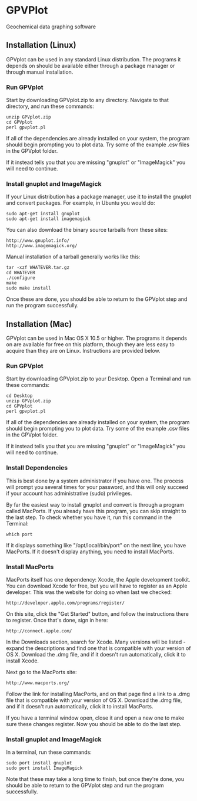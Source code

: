 # GPVPlot
Geochemical data graphing software

## Installation (Linux)

GPVplot can be used in any standard Linux distribution. The programs it depends on should be available either through a package manager or through manual installation.


### Run GPVplot

Start by downloading GPVplot.zip to any directory.
Navigate to that directory, and run these commands:

	unzip GPVplot.zip
	cd GPVplot
	perl gpvplot.pl

If all of the dependencies are already installed on your system, the program should begin prompting you to plot data. Try some of the example .csv files in the GPVplot folder.

If it instead tells you that you are missing "gnuplot" or "ImageMagick" you will need to continue.



### Install gnuplot and ImageMagick

If your Linux distribution has a package manager, use it to install the gnuplot and convert packages. For example, in Ubuntu you would do:

	sudo apt-get install gnuplot
	sudo apt-get install imagemagick

You can also download the binary source tarballs from these sites:

	http://www.gnuplot.info/
	http://www.imagemagick.org/

Manual installation of a tarball generally works like this:

	tar -xzf WHATEVER.tar.gz
	cd WHATEVER
	./configure
	make
	sudo make install

Once these are done, you should be able to return to the GPVplot step and run the program successfully.

## Installation (Mac)

GPVplot can be used in Mac OS X 10.5 or higher. The programs it depends on are available for free on this platform, though they are less easy to acquire than they are on Linux. Instructions are provided below.


### Run GPVplot

Start by downloading GPVplot.zip to your Desktop.
Open a Terminal and run these commands:

	cd Desktop
	unzip GPVplot.zip
	cd GPVplot
	perl gpvplot.pl

If all of the dependencies are already installed on your system, the program should begin prompting you to plot data. Try some of the example .csv files in the GPVplot folder.

If it instead tells you that you are missing "gnuplot" or "ImageMagick" you will need to continue.


### Install Dependencies

This is best done by a system administrator if you have one. The process will prompt you several times for your password, and this will only succeed if your account has administrative (sudo) privileges.

By far the easiest way to install gnuplot and convert is through a program called MacPorts. If you already have this program, you can skip straight to the last step. To check whether you have it, run this command in the Terminal:

	which port

If it displays something like "/opt/local/bin/port" on the next line, you have MacPorts. If it doesn't display anything, you need to install MacPorts.


### Install MacPorts

MacPorts itself has one dependency: Xcode, the Apple development toolkit. You can download Xcode for free, but you will have to register as an Apple developer. This was the website for doing so when last we checked:

	http://developer.apple.com/programs/register/

On this site, click the "Get Started" button, and follow the instructions there to register. Once that's done, sign in here:

	http://connect.apple.com/

In the Downloads section, search for Xcode. Many versions will be listed - expand the descriptions and find one that is compatible with your version of OS X. Download the .dmg file, and if it doesn't run automatically, click it to install Xcode.

Next go to the MacPorts site:

	http://www.macports.org/

Follow the link for installing MacPorts, and on that page find a link to a .dmg file that is compatible with your version of OS X. Download the .dmg file, and if it doesn't run automatically, click it to install MacPorts.

If you have a terminal window open, close it and open a new one to make sure these changes register. Now you should be able to do the last step.


### Install gnuplot and ImageMagick

In a terminal, run these commands:

	sudo port install gnuplot
	sudo port install ImageMagick

Note that these may take a long time to finish, but once they're done, you should be able to return to the GPVplot step and run the program successfully.
